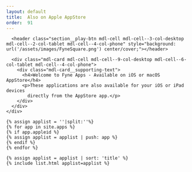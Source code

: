 ```yaml
---
layout: default
title:  Also on Apple AppStore
order:  91
---
```

<div class="page-content">
  <div class="mdl-grid">
    <div class="section-highlight section--center mdl-grid mdl-grid--no-spacing mdl-shadow--2dp" style="width: 100%">

      <header class="section__play-btn mdl-cell mdl-cell--3-col-desktop mdl-cell--2-col-tablet mdl-cell--4-col-phone" style="background: url('/assets/images/FyneSquare.png') center/cover;"></header>

      <div class="mdl-card mdl-cell mdl-cell--9-col-desktop mdl-cell--6-col-tablet mdl-cell--4-col-phone">
        <div class="mdl-card__supporting-text">
          <h4>Welcome to Fyne Apps - Available on iOS or macOS AppStore</h4>
          <p>These applications are also available for your iOS or iPad devices
            directly from the AppStore app.</p>
        </div>
      </div>
    </div>

    {% assign applist = ''|split:''%}
    {% for app in site.apps %}
    {% if app.appleid %}
    {% assign applist = applist | push: app %}
    {% endif %}
    {% endfor %}

    {% assign applist = applist | sort: 'title' %}
	{% include list.html applist=applist %}

</div>
